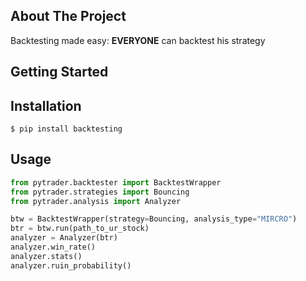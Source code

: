 ## About The Project
Backtesting made easy: <strong>EVERYONE</strong> can backtest his strategy
## Getting Started
Installation
------------

    $ pip install backtesting
    
Usage
------------

```python
from pytrader.backtester import BacktestWrapper
from pytrader.strategies import Bouncing
from pytrader.analysis import Analyzer

btw = BacktestWrapper(strategy=Bouncing, analysis_type="MIRCRO")
btr = btw.run(path_to_ur_stock)
analyzer = Analyzer(btr)
analyzer.win_rate()
analyzer.stats()
analyzer.ruin_probability()
```
